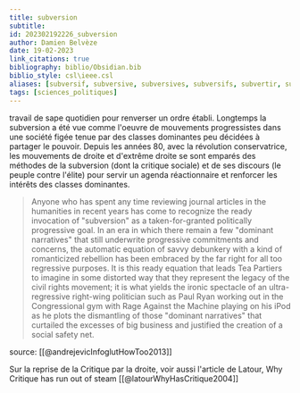 ```yaml
---
title: subversion
subtitle:
id: 202302192226_subversion
author: Damien Belvèze
date: 19-02-2023
link_citations: true
bibliography: biblio/Obsidian.bib
biblio_style: csl\ieee.csl
aliases: [subversif, subversive, subversives, subversifs, subvertir, subvert]
tags: [sciences_politiques]
---
```


travail de sape quotidien pour renverser un ordre établi. 
Longtemps la subversion a été vue comme l'oeuvre de mouvements progressistes dans une société figée tenue par des classes dominantes peu décidées à partager le pouvoir. 
Depuis les années 80, avec la révolution conservatrice, les mouvements de droite et d'extrême droite se sont emparés des méthodes de la subversion (dont la critique sociale) et de ses discours (le peuple contre l'élite) pour servir un agenda réactionnaire et renforcer les intérêts des classes dominantes. 

> Anyone who has spent any time reviewing journal articles in the humanities in recent years has come to recognize the ready  invocation of "subversion" as a taken-for-granted politically progressive goal. In an era in which there remain a few  "dominant narratives" that still underwrite progressive commitments and concerns, the automatic equation of  savvy debunkery with a kind of romanticized rebellion has been embraced by the far right for all too regressive purposes. It is this ready equation that leads Tea Partiers to  imagine in some distorted way that they represent the  legacy of the civil rights movement; it is what yields the ironic spectacle of an ultra-regressive right-wing politician such as Paul Ryan working out in the Congressional gym with Rage Against the Machine playing on his iPod as he plots the dismantling of those "dominant narratives" that  curtailed the excesses of big business and justified the creation of a social safety net. 

source: [[@andrejevicInfoglutHowToo2013]]

Sur la reprise de la Critique par la droite, voir aussi l'article de Latour, Why Critique has run out of steam [[@latourWhyHasCritique2004]]






